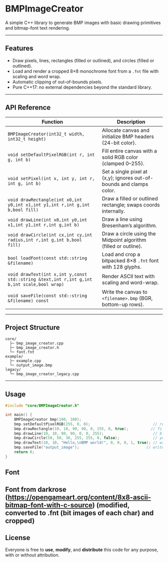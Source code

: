 # BMPImageCreator

A simple C++ library to generate BMP images with basic drawing primitives and bitmap-font text rendering.

---

## Features

* Draw pixels, lines, rectangles (filled or outlined), and circles (filled or outlined).
* Load and render a cropped 8×8 monochrome font from a `.fnt` file with scaling and word wrap.
* Automatic clipping of out-of-bounds pixels.
* Pure C++17: no external dependencies beyond the standard library.

---

## API Reference

| Function                                                                                   | Description                                                          |
| ------------------------------------------------------------------------------------------ | -------------------------------------------------------------------- |
| `BMPImageCreator(int32_t width, int32_t height)`                                           | Allocate canvas and initialize BMP headers (24-bit color).           |
| `void setDefaultPixelRGB(int r, int g, int b)`                                             | Fill entire canvas with a solid RGB color (clamped 0–255).           |
| `void setPixel(int x, int y, int r, int g, int b)`                                         | Set a single pixel at (x,y); ignores out-of-bounds and clamps color. |
| `void drawRectangle(int x0,int y0,int x1,int y1,int r,int g,int b,bool fill)`              | Draw a filled or outlined rectangle; swaps coords internally.        |
| `void drawLine(int x0,int y0,int x1,int y1,int r,int g,int b)`                             | Draw a line using Bresenham’s algorithm.                             |
| `void drawCircle(int cx,int cy,int radius,int r,int g,int b,bool fill)`                    | Draw a circle using the Midpoint algorithm (filled or outline).      |
| `bool loadFont(const std::string &filename)`                                               | Load and crop a bitpacked 8×8 `.fnt` font with 128 glyphs.           |
| `void drawText(int x,int y,const std::string &text,int r,int g,int b,int scale,bool wrap)` | Render ASCII text with scaling and word-wrap.                        |
| `void saveFile(const std::string &filename) const`                                         | Write the canvas to `<filename>.bmp` (BGR, bottom-up rows).          |

---

## Project Structure

```
core/
  ├─ bmp_image_creator.cpp
  ├─ bmp_image_creator.h
  └─ font.fnt
example/
  ├─ example.cpp
  └─ output_image.bmp
legacy/
  └─ bmp_image_creator_legacy.cpp
```

---

## Usage

```cpp
#include "core/BMPImageCreator.h"

int main() {
    BMPImageCreator bmp(100, 100);
    bmp.setDefaultPixelRGB(255, 0, 0);                            // red background
    bmp.drawRectangle(10, 10, 90, 90, 0, 255, 0, true);          // filled green box
    bmp.drawLine(10, 10, 90, 90, 0, 0, 255);                      // blue diagonal
    bmp.drawCircle(50, 50, 30, 255, 255, 0, false);               // yellow circle outline
    bmp.drawText(10, 10, "Hello,\nBMP world!", 0, 0, 0, 1, true); // wrapped text
    bmp.saveFile("output_image");                              // writes "output_image.bmp"
    return 0;
}
```
## Font

Font from darkrose (https://opengameart.org/content/8x8-ascii-bitmap-font-with-c-source) (modified, converted to .fnt (bit images of each char) and cropped)
---

## License

Everyone is free to **use**, **modify**, and **distribute** this code for any purpose, with or without attribution.

